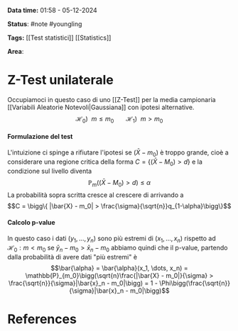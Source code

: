 **Data time:** 01:58 - 05-12-2024

**Status**: #note #youngling 

**Tags:** [[Test statistici]] [[Statistics]]

**Area**: 
# Z-Test unilaterale

Occupiamoci in questo caso di uno [[Z-Test]] per la media campionaria [[Variabili Aleatorie Notevoli|Gaussiana]] con ipotesi alternative.
$$\mathcal{H}_0) \:\:m \leq m_0 \:\:\:\:\:\:\:\mathcal{H}_1) \:\:m > m_0$$
#### Formulazione del test
L'intuizione ci spinge a rifiutare l'ipotesi se $(\bar{X} - m_0)$ è troppo grande, cioè a considerare una regione critica della forma $C = \{(\bar{X} - M_0) > d\}$ e la condizione sul livello diventa
$$\mathbb{P}_m((\bar{X} - M_0) > d) \leq \alpha$$
La probabilità sopra scritta cresce al crescere di arrivando a
$$C = \bigg\{  |\bar{X} - m_0| > \frac{\sigma}{\sqrt{n}}q_{1-\alpha}\bigg\}$$
#### Calcolo p-value
In questo caso i dati $(y_1, \dots, y_n)$ sono più estremi di $(x_1, \dots, x_n)$ rispetto ad $\mathcal{H}_0: m < m_0$ se $\bar{y}_n - m_0 > \bar{x}_n - m_0$ abbiamo quindi che il p-value, partendo dalla probabilità di avere dati "più estremi" è
$$\bar{\alpha} = \bar{\alpha}(x_1, \dots, x_n) = \mathbb{P}_{m_0}\bigg(\sqrt{n}\frac{|\bar{X} - m_0|}{\sigma} > \frac{\sqrt{n}}{\sigma}|\bar{x}_n - m_0|\bigg) = 1 - \Phi\bigg(\frac{\sqrt{n}}{\sigma}|\bar{x}_n - m_0|\bigg)$$
# References